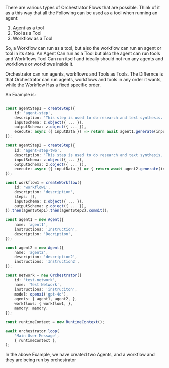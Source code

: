 There are various types of Orchestrator Flows that are possible. Think of it as a this way that all the Following can be used as a tool when running an agent:
1. Agent as a tool
2. Tool as a Tool 
3. Workflow as a Tool 


So, a Workflow can run as a tool, but also the workflow can run an agent or tool in its step.
An Agent Can run as a Tool but also the agent can run tools and Workflows
Tool Can run itself and ideally should not run any agents and workflows or workflows inside it.

Orchestrator can run agents, workflows and Tools as Tools. The Differnce is that Orchestrator can run agents, workflows and tools in any order it wants, while the Workflow Has a fixed specific order.

An Example is:

```ts
  
const agentStep1 = createStep({ 
	id: 'agent-step', 
	description: 'This step is used to do research and text synthesis.',
	inputSchema: z.object({ ... }), 
	outputSchema: z.object({ ... }), 
	execute: async ({ inputData }) => return await agent1.generate(inputData.city, { ... }),
}); 

const agentStep2 = createStep({ 
	id: 'agent-step-two', 
	description: 'This step is used to do research and text synthesis.',
	inputSchema: z.object({ ... }), 
	outputSchema: z.object({ ... }), 
	execute: async ({ inputData }) => { return await agent2.generate(inputData.text, { ... }); },
}); 

const workflow1 = createWorkflow({ 
	id: 'workflow1', 
	description: 'description', 
	steps: [], 
	inputSchema: z.object({ ... }), 
	outputSchema: z.object({ ... }),
}).then(agentStep1).then(agentStep2).commit(); 

const agent1 = new Agent({ 
	name: 'agent1', 
	instructions: 'Instruction', 
	description: 'Decription', 
}); 

const agent2 = new Agent({ 
	name: 'agent2', 
	description: 'description2', 
	instructions: 'Instruction2', 
}); 

const network = new Orchestrator({ 
	id: 'test-network', 
	name: 'Test Network', 
	instructions: 'instruciton', 
	model: openai('gpt-4o'), 
	agents: { agent1, agent2, }, 
	workflows: { workflow1, }, 
	memory: memory,
}); 

const runtimeContext = new RuntimeContext(); 

await orchestrator.loop( 
	'Main User Message', 
	{ runtimeContext }, 
);
```

In the above Example, we have created two Agents, and a workflow and they are being run by orchestrator